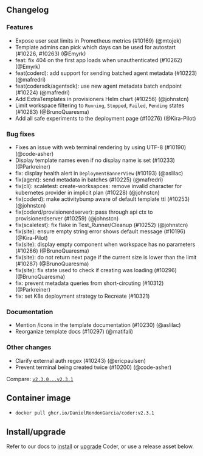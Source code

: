 ## Changelog

### Features

- Expose user seat limits in Prometheus metrics (#10169) (@mtojek)
- Template admins can pick which days can be used for autostart (#10226, #10263) (@Emyrk)
- feat: fix 404 on the first app loads when unauthenticated (#10262) (@Emyrk)
- feat(coderd): add support for sending batched agent metadata (#10223) (@mafredri)
- feat(codersdk/agentsdk): use new agent metadata batch endpoint (#10224) (@mafredri)
- Add ExtraTemplates in provisioners Helm chart (#10256) (@johnstcn)
- Limit workspace filtering to `Running`, `Stopped`, `Failed`, `Pending` states (#10283) (@BrunoQuaresma)
- Add all safe experiments to the deployment page (#10276) (@Kira-Pilot)

### Bug fixes

- Fixes an issue with web terminal rendering by using UTF-8 (#10190) (@code-asher)
- Display template names even if no display name is set (#10233) (@Parkreiner)
- fix: display health alert in `DeploymentBannerView` (#10193) (@aslilac)
- fix(agent): send metadata in batches (#10225) (@mafredri)
- fix(cli): scaletest: create-worksapces: remove invalid character for kubernetes provider in implicit plan (#10228) (@johnstcn)
- fix(coderd): make activitybump aware of default template ttl (#10253) (@johnstcn)
- fix(coderd/provisionerdserver): pass through api ctx to provisionerdserver (#10259) (@johnstcn)
- fix(scaletest): fix flake in Test_Runner/Cleanup (#10252) (@johnstcn)
- fix(site): ensure empty string error shows default message (#10196) (@Kira-Pilot)
- fix(site): display empty component when workspace has no parameters (#10286) (@BrunoQuaresma)
- fix(site): do not return next page if the current size is lower than the limit (#10287) (@BrunoQuaresma)
- fix(site): fix state used to check if creating was loading (#10296) (@BrunoQuaresma)
- fix: prevent metadata queries from short-circuting (#10312) (@Parkreiner)
- fix: set K8s deployment strategy to Recreate (#10321)

### Documentation

- Mention /icons in the template documentation (#10230) (@aslilac)
- Reorganize template docs (#10297) (@matifali)

### Other changes

- Clarify external auth regex (#10243) (@ericpaulsen)
- Prevent terminal being created twice (#10200) (@code-asher)

Compare: [`v2.3.0...v2.3.1`](https://github.com/DanielRondonGarcia/coder/compare/v2.3.0...v2.3.1)

## Container image

- `docker pull ghcr.io/DanielRondonGarcia/coder:v2.3.1`

## Install/upgrade

Refer to our docs to [install](https://coder.com/docs/install) or [upgrade](https://coder.com/docs/admin/upgrade) Coder, or use a release asset below.
